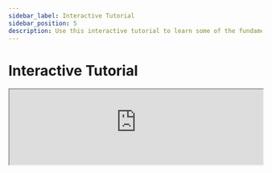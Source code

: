 ```yaml
---
sidebar_label: Interactive Tutorial
sidebar_position: 5
description: Use this interactive tutorial to learn some of the fundamental concepts involved in building with XMTP.
---
```


# Interactive Tutorial

<iframe allow="cross-origin-isolated" src="https://xmtp-alpha-interactive-tutorial.vercel.app/" width="100%" style={{height: '100vh'}}></iframe>
